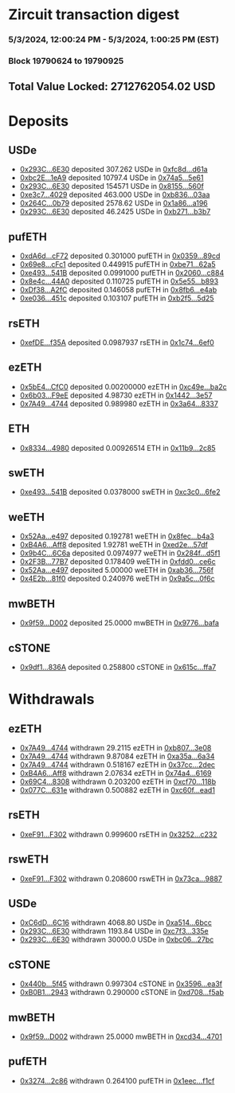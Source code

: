 # Zircuit transaction digest
### 5/3/2024, 12:00:24 PM - 5/3/2024, 1:00:25 PM (EST)
### Block 19790624 to 19790925

## Total Value Locked: 2712762054.02 USD

# Deposits
## USDe
- [0x293C...6E30](https://etherscan.io/address/0x293C6937D8D82e05B01335F7B33FBA0c8e256E30) deposited 307.262 USDe in [0xfc8d...d61a](https://etherscan.io/tx/0x293C6937D8D82e05B01335F7B33FBA0c8e256E30)
- [0xbc2E...1eA9](https://etherscan.io/address/0xbc2E07a461ef6194545c4BBAd0e3F64679331eA9) deposited 10797.4 USDe in [0x74a5...5e61](https://etherscan.io/tx/0xbc2E07a461ef6194545c4BBAd0e3F64679331eA9)
- [0x293C...6E30](https://etherscan.io/address/0x293C6937D8D82e05B01335F7B33FBA0c8e256E30) deposited 154571 USDe in [0x8155...560f](https://etherscan.io/tx/0x293C6937D8D82e05B01335F7B33FBA0c8e256E30)
- [0xe3c7...4029](https://etherscan.io/address/0xe3c7D7ea4E8aB3081774F067ACD3f5AFB5404029) deposited 463.000 USDe in [0xb836...03aa](https://etherscan.io/tx/0xe3c7D7ea4E8aB3081774F067ACD3f5AFB5404029)
- [0x264C...0b79](https://etherscan.io/address/0x264CBf638c732C7929065E4577bD084d07A00b79) deposited 2578.62 USDe in [0x1a86...a196](https://etherscan.io/tx/0x264CBf638c732C7929065E4577bD084d07A00b79)
- [0x293C...6E30](https://etherscan.io/address/0x293C6937D8D82e05B01335F7B33FBA0c8e256E30) deposited 46.2425 USDe in [0xb271...b3b7](https://etherscan.io/tx/0x293C6937D8D82e05B01335F7B33FBA0c8e256E30)
## pufETH
- [0xdA6d...cF72](https://etherscan.io/address/0xdA6d675422e62b4a1947bF627A9a08F4d368cF72) deposited 0.301000 pufETH in [0x0359...89cd](https://etherscan.io/tx/0xdA6d675422e62b4a1947bF627A9a08F4d368cF72)
- [0x69e8...cFc1](https://etherscan.io/address/0x69e8e23Eb2e61BC8449e02Ced7075186DAFBcFc1) deposited 0.449915 pufETH in [0xbe71...62a5](https://etherscan.io/tx/0x69e8e23Eb2e61BC8449e02Ced7075186DAFBcFc1)
- [0xe493...541B](https://etherscan.io/address/0xe493D41B1Ee2905f8B1A317619Fca1f92757541B) deposited 0.0991000 pufETH in [0x2060...c884](https://etherscan.io/tx/0xe493D41B1Ee2905f8B1A317619Fca1f92757541B)
- [0x8e4c...44A0](https://etherscan.io/address/0x8e4cB687feAd702b8848EfaDd9A539888F0e44A0) deposited 0.110725 pufETH in [0x5e55...b893](https://etherscan.io/tx/0x8e4cB687feAd702b8848EfaDd9A539888F0e44A0)
- [0xDf38...A2fC](https://etherscan.io/address/0xDf385efCCCB5D7C6f5a19070e72308766438A2fC) deposited 0.146058 pufETH in [0x8fb6...e4ab](https://etherscan.io/tx/0xDf385efCCCB5D7C6f5a19070e72308766438A2fC)
- [0xe036...451c](https://etherscan.io/address/0xe0360CcA616a73D48838B2B0191bC68E75c3451c) deposited 0.103107 pufETH in [0xb2f5...5d25](https://etherscan.io/tx/0xe0360CcA616a73D48838B2B0191bC68E75c3451c)
## rsETH
- [0xefDE...f35A](https://etherscan.io/address/0xefDE75d93728817eB2668bD1d4748F74163Cf35A) deposited 0.0987937 rsETH in [0x1c74...6ef0](https://etherscan.io/tx/0xefDE75d93728817eB2668bD1d4748F74163Cf35A)
## ezETH
- [0x5bE4...CfC0](https://etherscan.io/address/0x5bE47022E1a85Eb87D89B458B5E9B969e078CfC0) deposited 0.00200000 ezETH in [0xc49e...ba2c](https://etherscan.io/tx/0x5bE47022E1a85Eb87D89B458B5E9B969e078CfC0)
- [0x6b03...F9eE](https://etherscan.io/address/0x6b030973aB7Ef0E9215D5cfEC850930638D0F9eE) deposited 4.98730 ezETH in [0x1442...3e57](https://etherscan.io/tx/0x6b030973aB7Ef0E9215D5cfEC850930638D0F9eE)
- [0x7A49...4744](https://etherscan.io/address/0x7A493Be5c2ce014cD049Bf178a1ac0Db1B434744) deposited 0.989980 ezETH in [0x3a64...8337](https://etherscan.io/tx/0x7A493Be5c2ce014cD049Bf178a1ac0Db1B434744)
## ETH
- [0x8334...4980](https://etherscan.io/address/0x8334BFFEfC79b3194b0f088AD498193953B94980) deposited 0.00926514 ETH in [0x11b9...2c85](https://etherscan.io/tx/0x8334BFFEfC79b3194b0f088AD498193953B94980)
## swETH
- [0xe493...541B](https://etherscan.io/address/0xe493D41B1Ee2905f8B1A317619Fca1f92757541B) deposited 0.0378000 swETH in [0xc3c0...6fe2](https://etherscan.io/tx/0xe493D41B1Ee2905f8B1A317619Fca1f92757541B)
## weETH
- [0x52Aa...e497](https://etherscan.io/address/0x52Aa899454998Be5b000Ad077a46Bbe360F4e497) deposited 0.192781 weETH in [0x8fec...b4a3](https://etherscan.io/tx/0x52Aa899454998Be5b000Ad077a46Bbe360F4e497)
- [0xB4A6...Aff8](https://etherscan.io/address/0xB4A686628435A75644b751FaC4af2DdCfB0bAff8) deposited 1.92781 weETH in [0xed2e...57df](https://etherscan.io/tx/0xB4A686628435A75644b751FaC4af2DdCfB0bAff8)
- [0x9b4C...6C6a](https://etherscan.io/address/0x9b4Cea38E13DC31DAd0a229761Baf25822e96C6a) deposited 0.0974977 weETH in [0x284f...d5f1](https://etherscan.io/tx/0x9b4Cea38E13DC31DAd0a229761Baf25822e96C6a)
- [0x2F3B...77B7](https://etherscan.io/address/0x2F3B618aD7670B20afb81608fd91Df98230477B7) deposited 0.178409 weETH in [0xfdd0...ce6c](https://etherscan.io/tx/0x2F3B618aD7670B20afb81608fd91Df98230477B7)
- [0x52Aa...e497](https://etherscan.io/address/0x52Aa899454998Be5b000Ad077a46Bbe360F4e497) deposited 5.00000 weETH in [0xab36...756f](https://etherscan.io/tx/0x52Aa899454998Be5b000Ad077a46Bbe360F4e497)
- [0x4E2b...81f0](https://etherscan.io/address/0x4E2b93800fF2e3049b0E8dccD2212dA035aB81f0) deposited 0.240976 weETH in [0x9a5c...0f6c](https://etherscan.io/tx/0x4E2b93800fF2e3049b0E8dccD2212dA035aB81f0)
## mwBETH
- [0x9f59...D002](https://etherscan.io/address/0x9f5948C84d2567BD5fF9127Ac14898334E66D002) deposited 25.0000 mwBETH in [0x9776...bafa](https://etherscan.io/tx/0x9f5948C84d2567BD5fF9127Ac14898334E66D002)
## cSTONE
- [0x9df1...836A](https://etherscan.io/address/0x9df1CE38641ef81694a182A6613A0AbA4963836A) deposited 0.258800 cSTONE in [0x615c...ffa7](https://etherscan.io/tx/0x9df1CE38641ef81694a182A6613A0AbA4963836A)
# Withdrawals
## ezETH
- [0x7A49...4744](https://etherscan.io/address/0x7A493Be5c2ce014cD049Bf178a1ac0Db1B434744) withdrawn 29.2115 ezETH in [0xb807...3e08](https://etherscan.io/tx/0x7A493Be5c2ce014cD049Bf178a1ac0Db1B434744)
- [0x7A49...4744](https://etherscan.io/address/0x7A493Be5c2ce014cD049Bf178a1ac0Db1B434744) withdrawn 9.87084 ezETH in [0xa35a...6a34](https://etherscan.io/tx/0x7A493Be5c2ce014cD049Bf178a1ac0Db1B434744)
- [0x7A49...4744](https://etherscan.io/address/0x7A493Be5c2ce014cD049Bf178a1ac0Db1B434744) withdrawn 0.518167 ezETH in [0x37cc...2dec](https://etherscan.io/tx/0x7A493Be5c2ce014cD049Bf178a1ac0Db1B434744)
- [0xB4A6...Aff8](https://etherscan.io/address/0xB4A686628435A75644b751FaC4af2DdCfB0bAff8) withdrawn 2.07634 ezETH in [0x74a4...6169](https://etherscan.io/tx/0xB4A686628435A75644b751FaC4af2DdCfB0bAff8)
- [0x69C4...8308](https://etherscan.io/address/0x69C4DCbEeD7A1D5960AFD35C06650667c0988308) withdrawn 0.203200 ezETH in [0xcf70...118b](https://etherscan.io/tx/0x69C4DCbEeD7A1D5960AFD35C06650667c0988308)
- [0x077C...631e](https://etherscan.io/address/0x077C5d343e226E7e152246780be2BCa2AF91631e) withdrawn 0.500882 ezETH in [0xc60f...ead1](https://etherscan.io/tx/0x077C5d343e226E7e152246780be2BCa2AF91631e)
## rsETH
- [0xeF91...F302](https://etherscan.io/address/0xeF910845df8724C123bb7Fe4a8Ac38C0c69BF302) withdrawn 0.999600 rsETH in [0x3252...c232](https://etherscan.io/tx/0xeF910845df8724C123bb7Fe4a8Ac38C0c69BF302)
## rswETH
- [0xeF91...F302](https://etherscan.io/address/0xeF910845df8724C123bb7Fe4a8Ac38C0c69BF302) withdrawn 0.208600 rswETH in [0x73ca...9887](https://etherscan.io/tx/0xeF910845df8724C123bb7Fe4a8Ac38C0c69BF302)
## USDe
- [0xC6dD...6C16](https://etherscan.io/address/0xC6dDadF0F852977131F3E63746344D0F1be06C16) withdrawn 4068.80 USDe in [0xa514...6bcc](https://etherscan.io/tx/0xC6dDadF0F852977131F3E63746344D0F1be06C16)
- [0x293C...6E30](https://etherscan.io/address/0x293C6937D8D82e05B01335F7B33FBA0c8e256E30) withdrawn 1193.84 USDe in [0xc7f3...335e](https://etherscan.io/tx/0x293C6937D8D82e05B01335F7B33FBA0c8e256E30)
- [0x293C...6E30](https://etherscan.io/address/0x293C6937D8D82e05B01335F7B33FBA0c8e256E30) withdrawn 30000.0 USDe in [0xbc06...27bc](https://etherscan.io/tx/0x293C6937D8D82e05B01335F7B33FBA0c8e256E30)
## cSTONE
- [0x440b...5f45](https://etherscan.io/address/0x440bBA5073AF9be499839b6540AF779A1F7f5f45) withdrawn 0.997304 cSTONE in [0x3596...ea3f](https://etherscan.io/tx/0x440bBA5073AF9be499839b6540AF779A1F7f5f45)
- [0xB0B1...2943](https://etherscan.io/address/0xB0B1C5B4B88e027Da957dbeaa6883dd8F9242943) withdrawn 0.290000 cSTONE in [0xd708...f5ab](https://etherscan.io/tx/0xB0B1C5B4B88e027Da957dbeaa6883dd8F9242943)
## mwBETH
- [0x9f59...D002](https://etherscan.io/address/0x9f5948C84d2567BD5fF9127Ac14898334E66D002) withdrawn 25.0000 mwBETH in [0xcd34...4701](https://etherscan.io/tx/0x9f5948C84d2567BD5fF9127Ac14898334E66D002)
## pufETH
- [0x3274...2c86](https://etherscan.io/address/0x32749649f0f3d70B05dB41f9341A6aA69deE2c86) withdrawn 0.264100 pufETH in [0x1eec...f1cf](https://etherscan.io/tx/0x32749649f0f3d70B05dB41f9341A6aA69deE2c86)
